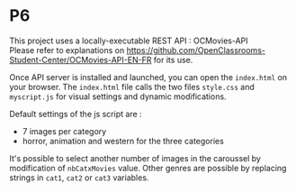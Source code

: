 # P6

This project uses a locally-executable REST API : OCMovies-API <br>
Please refer to explanations on https://github.com/OpenClassrooms-Student-Center/OCMovies-API-EN-FR for its use.

Once API server is installed and launched, you can open the `index.html` on your browser.
The `index.html` file calls the two files `style.css` and `myscript.js` for visual settings and dynamic modifications.

Default settings of the js script are :
  - 7 images per category
  - horror, animation and western for the three categories
  
It's possible to select another number of images in the caroussel by modification of `nbCatxMovies` value.
Other genres are possible by replacing strings in `cat1`, `cat2` or `cat3` variables.
